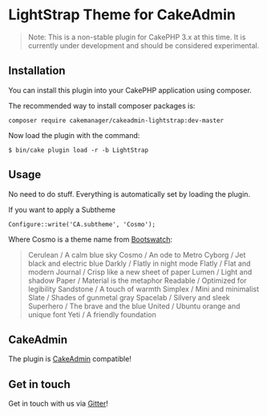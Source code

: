 # LightStrap Theme for CakeAdmin

> Note: This is a non-stable plugin for CakePHP 3.x at this time. It is currently under development and should be 
considered experimental.

## Installation

You can install this plugin into your CakePHP application using composer.

The recommended way to install composer packages is:

    composer require cakemanager/cakeadmin-lightstrap:dev-master
    
Now load the plugin with the command:

    $ bin/cake plugin load -r -b LightStrap

## Usage

No need to do stuff. Everything is automatically set by loading the plugin.

If you want to apply a Subtheme

	Configure::write('CA.subtheme', 'Cosmo');
	
Where Cosmo is a theme name from [Bootswatch](http://bootswatch.com/):

> Cerulean / A calm blue sky
Cosmo / An ode to Metro
Cyborg / Jet black and electric blue
Darkly / Flatly in night mode
Flatly / Flat and modern
Journal / Crisp like a new sheet of paper
Lumen / Light and shadow
Paper / Material is the metaphor
Readable / Optimized for legibility
Sandstone / A touch of warmth
Simplex / Mini and minimalist
Slate / Shades of gunmetal gray
Spacelab / Silvery and sleek
Superhero / The brave and the blue
United / Ubuntu orange and unique font
Yeti / A friendly foundation

## CakeAdmin

The plugin is [CakeAdmin](https://github.com/cakemanager/cakephp-cakeadmin) compatible!

## Get in touch

Get in touch with us via [Gitter](https://gitter.im/cakemanager/cakeadmin-lightstrap)!
